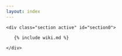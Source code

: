 ```yaml
---
layout: index
---
```


	<div class="section active" id="section0">

       {% include wiki.md %}

    </div>
   
</div>
